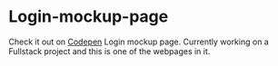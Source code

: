 # Login-mockup-page

Check it out on [Codepen](https://codepen.io/Ridevrutahc/pen/WNZbvjZ)
Login mockup page. Currently working on a Fullstack project and this is one of the webpages in it.
